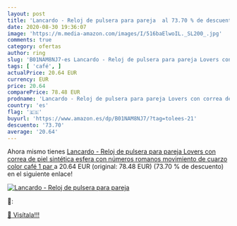 ```yaml
---
layout: post
title: 'Lancardo - Reloj de pulsera para pareja  al 73.70 % de descuento'
date: 2020-08-30 19:36:07
image: 'https://m.media-amazon.com/images/I/516baElwoIL._SL200_.jpg'
comments: true
category: ofertas
author: ring
slug: 'B01NAM8NJ7-es Lancardo - Reloj de pulsera para pareja Lovers con correa...'
tags: [ 'café', ]
actualPrice: 20.64 EUR
currency: EUR
price: 20.64
comparePrice: 78.48 EUR
prodname: 'Lancardo - Reloj de pulsera para pareja Lovers con correa de piel sintética  esfera con números romanos  movimiento de cuarzo  color café  1 par '
country: 'es'
flag: '🇪🇸'
buyurl: 'https://www.amazon.es/dp/B01NAM8NJ7/?tag=tolees-21'
descuento: '73.70'
average: '20.64'
---
```


Ahora mismo tienes [Lancardo - Reloj de pulsera para pareja Lovers con correa de piel sintética  esfera con números romanos  movimiento de cuarzo  color café  1 par ](https://www.amazon.es/dp/B01NAM8NJ7/?tag=tolees-21) a 20.64 EUR (original: 78.48 EUR) (73.70 %  de descuento) en el siguiente enlace!

[![Lancardo - Reloj de pulsera para pareja ](https://m.media-amazon.com/images/I/516baElwoIL._SL200_.jpg)](https://www.amazon.es/dp/B01NAM8NJ7/?tag=tolees-21)

🔎:


[🛒 Visítala!!!](https://www.amazon.es/dp/B01NAM8NJ7/?tag=tolees-21)
